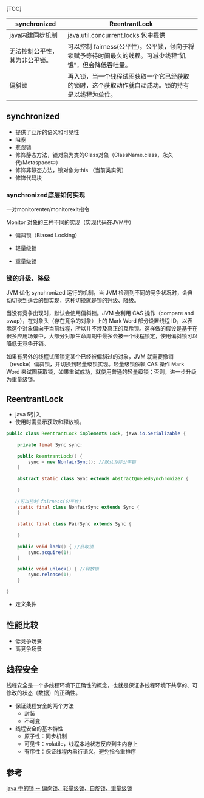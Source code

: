 [TOC]

| synchronized                   | ReentrantLock                                                |
| ------------------------------ | ------------------------------------------------------------ |
| java内建同步机制               | java.util.concurrent.locks 包中提供                          |
| 无法控制公平性，其为非公平锁。 | 可以控制 fairness(公平性)。公平锁，倾向于将锁赋予等待时间最久的线程。可减少线程“饥饿”，但会降低吞吐量。 |
| 偏斜锁                         | 再入锁，当一个线程试图获取一个它已经获取的锁时，这个获取动作就自动成功。锁的持有是以线程为单位。 |



## synchronized

- 提供了互斥的语义和可见性
- 阻塞 
- 悲观锁
- 修饰静态方法，锁对象为类的Class对象（ClassName.class，永久代/Metaspace中）
- 修饰非静态方法，锁对象为this （当前类实例）
- 修饰代码块

### synchronized底层如何实现

一对monitorenter/monitorexit指令

Monitor 对象的三种不同的实现（实现代码在JVM中）

- 偏斜锁（Biased Locking）


- 轻量级锁

- 重量级锁

### 锁的升级、降级

JVM 优化 synchronized 运行的机制，当 JVM 检测到不同的竞争状况时，会自动切换到适合的锁实现，这种切换就是锁的升级、降级。



当没有竞争出现时，默认会使用偏斜锁。JVM 会利用 CAS 操作（compare and swap），在对象头（存在竞争的对象）上的 Mark Word 部分设置线程 ID，以表示这个对象偏向于当前线程，所以并不涉及真正的互斥锁。这样做的假设是基于在很多应用场景中，大部分对象生命周期中最多会被一个线程锁定，使用偏斜锁可以降低无竞争开销。

如果有另外的线程试图锁定某个已经被偏斜过的对象，JVM 就需要撤销（revoke）偏斜锁，并切换到轻量级锁实现。轻量级锁依赖 CAS 操作 Mark Word 来试图获取锁，如果重试成功，就使用普通的轻量级锁；否则，进一步升级为重量级锁。

## ReentrantLock
- java 5引入
- 使用时需显示获取和释放锁。

```java
public class ReentrantLock implements Lock, java.io.Serializable {
  
    private final Sync sync;
  
    public ReentrantLock() {
        sync = new NonfairSync(); //默认为非公平锁
    }  
  
    abstract static class Sync extends AbstractQueuedSynchronizer {
      
    }  
  
   //可以控制 fairness(公平性)
    static final class NonfairSync extends Sync {
    }  
  
    static final class FairSync extends Sync {
      
    }
  
    public void lock() { //获取锁
        sync.acquire(1);
    }  

    public void unlock() { //释放锁
        sync.release(1);
    }
  
}
```

- 定义条件

## 性能比较
- 低竞争场景
- 高竞争场景

##  线程安全
线程安全是一个多线程环境下正确性的概念，也就是保证多线程环境下共享的、可修改的状态（数据）的正确性。

- 保证线程安全的两个方法
  - 封装
  - 不可变
- 线程安全的基本特性
  - 原子性：同步机制
  - 可见性：volatile，线程本地状态反应到主内存上
  - 有序性：保证线程内串行语义，避免指令重排序



## 参考

[java 中的锁 -- 偏向锁、轻量级锁、自旋锁、重量级锁](https://blog.csdn.net/zqz_zqz/java/article/details/70233767)

